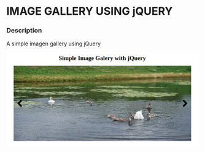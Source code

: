 # IMAGE GALLERY USING jQUERY

### Description

A simple imagen gallery using jQuery


![Simple Image Gellery](img/screenshot.png)
